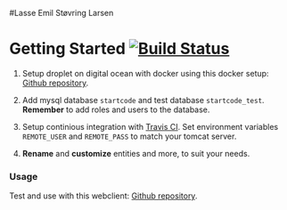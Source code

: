 
#Lasse Emil Støvring Larsen
# Getting Started [![Build Status](https://travis-ci.org/JoakimKSS/Sem3Flow3Week3ca3backend.svg?branch=master)](https://travis-ci.org/JoakimKSS/Sem3Flow3Week3ca3backend.svg?branch=master)

1. Setup droplet on digital ocean with docker using this docker setup: [Github repository](https://github.com/Hartmannsolution/tomcat_mysql_nginx_docker.git "Github.com").

2. Add mysql database `startcode` and test database `startcode_test`. __Remember__ to add roles and users to the database.

3. Setup continious integration with [Travis CI](https://www.travis.org "travis.org").  Set environment variables `REMOTE_USER` and `REMOTE_PASS` to match your tomcat server.

4. __Rename__ and __customize__ entities and more, to suit your needs.

### Usage
Test and use with this webclient: [Github repository](https://github.com/JoakimKSS/Sem3Flow3Week3ca3webclient "Github.com").
